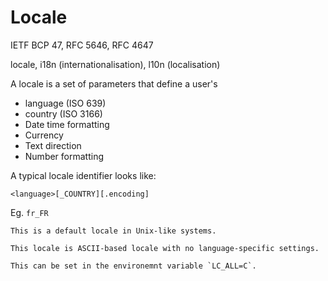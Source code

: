 # Locale

IETF BCP 47, RFC 5646, RFC 4647

locale, i18n (internationalisation), l10n (localisation)

A locale is a set of parameters that define a user's
* language (ISO 639)
* country (ISO 3166)
* Date time formatting
* Currency
* Text direction
* Number formatting

A typical locale identifier looks like:

```
<language>[_COUNTRY][.encoding]
```

Eg. `fr_FR`

~~~admonish info title="POSIX locale"
This is a default locale in Unix-like systems.

This locale is ASCII-based locale with no language-specific settings.

This can be set in the environemnt variable `LC_ALL=C`.
~~~
